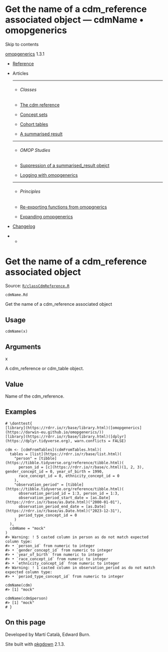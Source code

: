 # Get the name of a cdm_reference associated object — cdmName • omopgenerics

Skip to contents

[omopgenerics](../index.html) 1.3.1

  * [Reference](../reference/index.html)
  * Articles
    * * * *

    * ###### Classes

    * [The cdm reference](../articles/cdm_reference.html)
    * [Concept sets](../articles/codelists.html)
    * [Cohort tables](../articles/cohorts.html)
    * [A summarised result](../articles/summarised_result.html)
    * * * *

    * ###### OMOP Studies

    * [Suppression of a summarised_result obejct](../articles/suppression.html)
    * [Logging with omopgenerics](../articles/logging.html)
    * * * *

    * ###### Principles

    * [Re-exporting functions from omopgnerics](../articles/reexport.html)
    * [Expanding omopgenerics](../articles/expanding_omopgenerics.html)
  * [Changelog](../news/index.html)


  *   * [](https://github.com/darwin-eu/omopgenerics/)



# Get the name of a cdm_reference associated object

Source: [`R/classCdmReference.R`](https://github.com/darwin-eu/omopgenerics/blob/v1.3.1/R/classCdmReference.R)

`cdmName.Rd`

Get the name of a cdm_reference associated object

## Usage
    
    
    cdmName(x)

## Arguments

x
    

A cdm_reference or cdm_table object.

## Value

Name of the cdm_reference.

## Examples
    
    
    # \donttest{
    [library](https://rdrr.io/r/base/library.html)([omopgenerics](https://darwin-eu.github.io/omopgenerics/))
    [library](https://rdrr.io/r/base/library.html)([dplyr](https://dplyr.tidyverse.org), warn.conflicts = FALSE)
    
    cdm <- [cdmFromTables](cdmFromTables.html)(
      tables = [list](https://rdrr.io/r/base/list.html)(
        "person" = [tibble](https://tibble.tidyverse.org/reference/tibble.html)(
          person_id = [c](https://rdrr.io/r/base/c.html)(1, 2, 3), gender_concept_id = 0, year_of_birth = 1990,
          race_concept_id = 0, ethnicity_concept_id = 0
        ),
        "observation_period" = [tibble](https://tibble.tidyverse.org/reference/tibble.html)(
          observation_period_id = 1:3, person_id = 1:3,
          observation_period_start_date = [as.Date](https://rdrr.io/r/base/as.Date.html)("2000-01-01"),
          observation_period_end_date = [as.Date](https://rdrr.io/r/base/as.Date.html)("2023-12-31"),
          period_type_concept_id = 0
        )
      ),
      cdmName = "mock"
    )
    #> Warning: ! 5 casted column in person as do not match expected column type:
    #> • `person_id` from numeric to integer
    #> • `gender_concept_id` from numeric to integer
    #> • `year_of_birth` from numeric to integer
    #> • `race_concept_id` from numeric to integer
    #> • `ethnicity_concept_id` from numeric to integer
    #> Warning: ! 1 casted column in observation_period as do not match expected column type:
    #> • `period_type_concept_id` from numeric to integer
    
    cdmName(cdm)
    #> [1] "mock"
    
    cdmName(cdm$person)
    #> [1] "mock"
    # }
    

## On this page

Developed by Martí Català, Edward Burn.

Site built with [pkgdown](https://pkgdown.r-lib.org/) 2.1.3.
